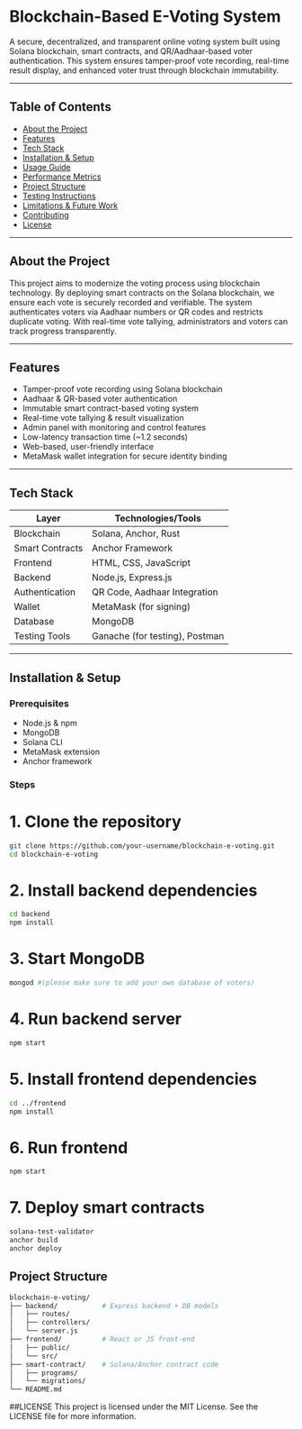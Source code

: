 # Blockchain-Based E-Voting System

A secure, decentralized, and transparent online voting system built using Solana blockchain, smart contracts, and QR/Aadhaar-based voter authentication. This system ensures tamper-proof vote recording, real-time result display, and enhanced voter trust through blockchain immutability.

---

##  Table of Contents
- [About the Project](#about-the-project)
- [Features](#features)
- [Tech Stack](#tech-stack)
- [Installation & Setup](#installation--setup)
- [Usage Guide](#usage-guide)
- [Performance Metrics](#performance-metrics)
- [Project Structure](#project-structure)
- [Testing Instructions](#testing-instructions)
- [Limitations & Future Work](#limitations--future-work)
- [Contributing](#contributing)
- [License](#license)

---

## About the Project

This project aims to modernize the voting process using blockchain technology. By deploying smart contracts on the Solana blockchain, we ensure each vote is securely recorded and verifiable. The system authenticates voters via Aadhaar numbers or QR codes and restricts duplicate voting. With real-time vote tallying, administrators and voters can track progress transparently.

---

## Features

-  Tamper-proof vote recording using Solana blockchain
-  Aadhaar & QR-based voter authentication
-  Immutable smart contract-based voting system
-  Real-time vote tallying & result visualization
-  Admin panel with monitoring and control features
-  Low-latency transaction time (~1.2 seconds)
-  Web-based, user-friendly interface
-  MetaMask wallet integration for secure identity binding

---

## Tech Stack

| Layer            | Technologies/Tools                         |
|------------------|--------------------------------------------|
| Blockchain       | Solana, Anchor, Rust                        |
| Smart Contracts  | Anchor Framework                           |
| Frontend         | HTML, CSS, JavaScript                      |
| Backend          | Node.js, Express.js                        |
| Authentication   | QR Code, Aadhaar Integration               |
| Wallet           | MetaMask (for signing)                     |
| Database         | MongoDB                                    |
| Testing Tools    | Ganache (for testing), Postman             |

---

## Installation & Setup

### Prerequisites

- Node.js & npm
- MongoDB
- Solana CLI
- MetaMask extension
- Anchor framework

### Steps


# 1. Clone the repository
```bash
git clone https://github.com/your-username/blockchain-e-voting.git
cd blockchain-e-voting
```

# 2. Install backend dependencies
```bash
cd backend
npm install
```

# 3. Start MongoDB
```bash
mongod #(please make sure to add your own database of voters)
```

# 4. Run backend server
```bash
npm start
```

# 5. Install frontend dependencies
```bash
cd ../frontend
npm install
```

# 6. Run frontend
```bash
npm start
```

# 7. Deploy smart contracts
```bash
solana-test-validator
anchor build
anchor deploy
```
## Project Structure
```bash
blockchain-e-voting/
├── backend/           # Express backend + DB models
│   ├── routes/
│   ├── controllers/
│   └── server.js
├── frontend/          # React or JS front-end
│   ├── public/
│   └── src/
├── smart-contract/    # Solana/Anchor contract code
│   ├── programs/
│   └── migrations/
└── README.md
```

##LICENSE
This project is licensed under the MIT License. See the LICENSE file for more information.
